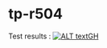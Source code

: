 # tp-r504
Test results : [![ALT textGH](https://github.com/tristanp47/tp-r504/actions/workflows/pytest.yml/badge.svg)](https://github.com/tristanp47/tp-r504/actions)
